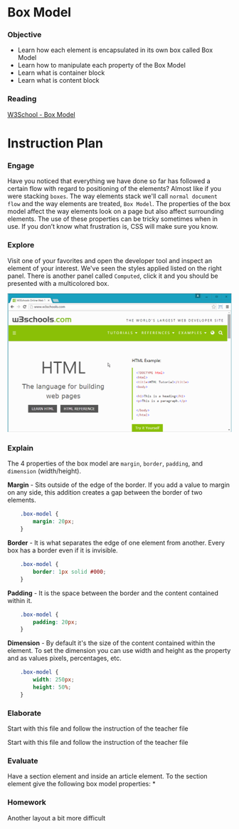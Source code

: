 # Box Model

### Objective
* Learn how each element is encapsulated in its own box called Box Model
* Learn how to manipulate each property of the Box Model
* Learn what is container block
* Learn what is content block

### Reading
[W3School - Box Model](http://www.w3schools.com/css/css_boxmodel.asp)

# Instruction Plan

### Engage

Have you noticed that everything we have done so far has followed a certain flow with regard to positioning of the elements? Almost like if you were stacking `boxes`. The way elements stack we'll call `normal document flow` and the way elements are treated, `Box Model`. The properties of the box model affect the way elements look on a page but also affect surrounding elements. The use of these properties can be tricky sometimes when in use. If you don’t know what frustration is, CSS will make sure you know.

### Explore

Visit one of your favorites and open the developer tool and inspect an element of your interest. We've seen the styles applied listed on the right panel. There is another panel called `Computed`, click it and you should be presented with a multicolored box.

![Box Model](../images/box-model.gif)

### Explain

The 4 properties of the box model are `margin`, `border`, `padding`, and `dimension` (width/height).

**Margin** - Sits outside of the edge of the border. If you add a value to margin on any side, this addition creates a gap between the border of two elements.

```css
    .box-model {
        margin: 20px;
    }
```

**Border** - It is what separates the edge of one element from another. Every box has a border even if it is invisible.

```css
    .box-model {
        border: 1px solid #000;
    }
```

**Padding** - It is the space between the border and the content contained within it.

```css
    .box-model {
        padding: 20px;
    }
```

**Dimension** - By default it's the size of the content contained within the element. To set the dimension you can use width and height as the property and as values pixels, percentages, etc.

```css
    .box-model {
        width: 250px;
        height: 50%;
    }
```

### Elaborate

Start with this file and follow the instruction of the teacher
file


Start with this file and follow the instruction of the teacher
file


### Evaluate

Have a section element and inside an article element. To the section element give the following box model properties:
* 

### Homework

Another layout a bit more difficult
